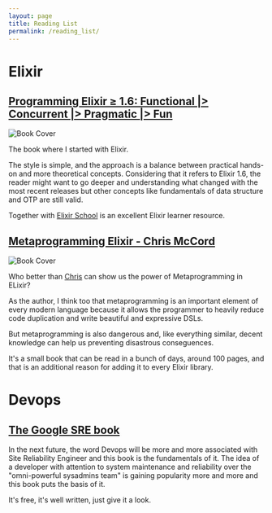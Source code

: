 ```yaml
---
layout: page
title: Reading List
permalink: /reading_list/
---
```

# Elixir
## [Programming Elixir ≥ 1.6: Functional |> Concurrent |> Pragmatic |> Fun](https://www.goodreads.com/book/show/40224740-programming-elixir-1-6)
![Book Cover](https://i.gr-assets.com/images/S/compressed.photo.goodreads.com/books/1529573913l/40224740._SX318_.jpg)

The book where I started with Elixir.

The style is simple, and the approach is a balance between practical hands-on and more theoretical concepts.
Considering that it refers to Elixir 1.6, the reader might want to go deeper and understanding what changed with the most recent releases but other concepts like fundamentals of data structure and OTP are still valid.

Together with [Elixir School](https://elixirschool.com/en/) is an excellent Elixir learner resource.

## [Metaprogramming Elixir - Chris McCord](https://www.goodreads.com/book/show/24791466-metaprogramming-elixir)
![Book Cover](https://i.gr-assets.com/images/S/compressed.photo.goodreads.com/books/1423129450l/24791466.jpg)

Who better than [Chris](http://www.chrismccord.com/) can show us the power of Metaprogramming in ELixir?

As the author, I think too that metaprogramming is an important element of every modern language because it allows the programmer to heavily reduce code duplication
and write beautiful and expressive DSLs.

But metaprogramming is also dangerous and, like everything similar, decent knowledge can help us preventing disastrous conseguences.

It's a small book that can be read in a bunch of days, around 100 pages, and that is an additional reason for adding it to every Elixir library.

# Devops

## [The Google SRE book](https://sre.google/workbook/table-of-contents/)

In the next future, the word Devops will be more and more associated with Site Reliability Engineer and this book is the fundamentals of it.
The idea of a developer with attention to system maintenance and reliability over the "omni-powerful sysadmins team" is gaining popularity more and more and this book puts
the basis of it.

It's free, it's well written, just give it a look.